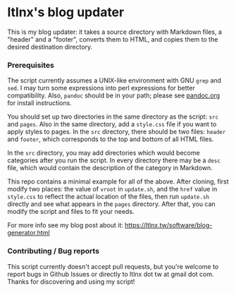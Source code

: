 # ltlnx's blog updater
This is my blog updater: it takes a source directory with Markdown files, a "header" and a "footer", converts them to HTML, and copies them to the desired destination directory.

### Prerequisites
The script currently assumes a UNIX-like environment with GNU `grep` and `sed`. I may turn some expressions into perl expressions for better compatibility. Also, `pandoc` should be in your path; please see [pandoc.org](https://pandoc.org) for install instructions.

You should set up two directories in the same directory as the script: `src` and `pages`. Also in the same directory, add a `style.css` file if you want to apply styles to pages. In the `src` directory, there should be two files: `header` and `footer`, which corresponds to the top and bottom of all HTML files.

In the `src` directory, you may add directories which would become categories after you run the script. In every directory there may be a `desc` file, which would contain the description of the category in Markdown.

This repo contains a minimal example for all of the above. After cloning, first modify two places: the value of `vroot` in `update.sh`, and the `href` value in `style.css` to reflect the actual location of the files, then run `update.sh` directly and see what appears in the `pages` directory. After that, you can modify the script and files to fit your needs.

For more info see my blog post about it: <https://ltlnx.tw/software/blog-generator.html>

### Contributing / Bug reports
This script currently doesn't accept pull requests, but you're welcome to report bugs in Github Issues or directly to ltlnx dot tw at gmail dot com. Thanks for discovering and using my script!
